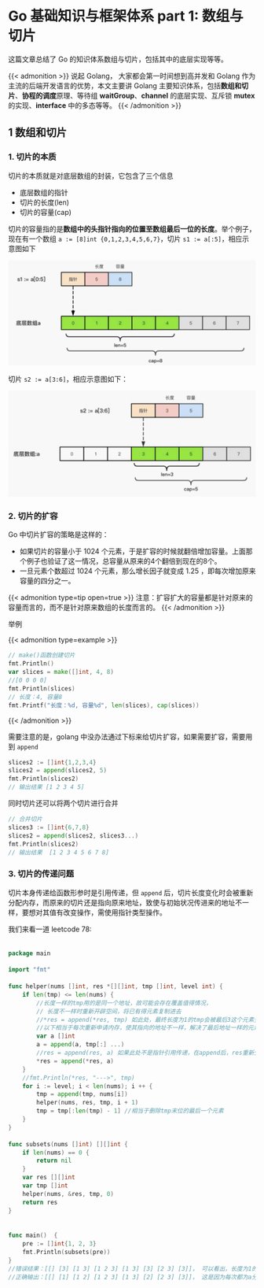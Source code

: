 # Go 基础知识与框架体系 part 1: 数组与切片


这篇文章总结了 Go 的知识体系数组与切片，包括其中的底层实现等等。

<!--more-->

{{< admonition >}}
说起 Golang， 大家都会第一时间想到高并发和 Golang 作为主流的后端开发语言的优势，本文主要讲 Golang 主要知识体系，包括**数组和切片**、**协程的调度**原理、等待组 **waitGroup**、**channel** 的底层实现、互斥锁 **mutex** 的实现、**interface** 中的多态等等。
{{< /admonition >}}

## 1 数组和切片

### 1. 切片的本质

切片的本质就是对底层数组的封装，它包含了三个信息

- 底层数组的指针
- 切片的长度(len)
- 切片的容量(cap)

切片的容量指的是**数组中的头指针指向的位置至数组最后一位的长度**。举个例子，现在有一个数组 `a := [8]int {0,1,2,3,4,5,6,7}`，切片 `s1 := a[:5]`，相应示意图如下

![切片 s1 和底层数组 a](/slice1.png "图1: 切片 s1 和底层数组 a")

切片 `s2 := a[3:6]`，相应示意图如下：

![切片 s2 和底层数组 a](/slice2.png "图2：切片 s2 和底层数组 a")

### 2. 切片的扩容

Go 中切片扩容的策略是这样的：

- 如果切片的容量小于 1024 个元素，于是扩容的时候就翻倍增加容量。上面那个例子也验证了这一情况，总容量从原来的4个翻倍到现在的8个。
- 一旦元素个数超过 1024 个元素，那么增长因子就变成 1.25 ，即每次增加原来容量的四分之一。

{{< admonition type=tip open=true >}}
注意：扩容扩大的容量都是针对原来的容量而言的，而不是针对原来数组的长度而言的。
{{< /admonition >}}

举例

{{< admonition type=example >}}
```go
// make()函数创建切片
fmt.Println()
var slices = make([]int, 4, 8)
//[0 0 0 0]
fmt.Println(slices)
// 长度：4, 容量8
fmt.Printf("长度：%d, 容量%d", len(slices), cap(slices))
```
{{< /admonition >}}

需要注意的是，golang 中没办法通过下标来给切片扩容，如果需要扩容，需要用到 `append`

```go
slices2 := []int{1,2,3,4}
slices2 = append(slices2, 5)
fmt.Println(slices2)
// 输出结果 [1 2 3 4 5]
```

同时切片还可以将两个切片进行合并

```go
// 合并切片
slices3 := []int{6,7,8}
slices2 = append(slices2, slices3...)
fmt.Println(slices2)
// 输出结果  [1 2 3 4 5 6 7 8]
```



### 3. 切片的传递问题

切片本身传递给函数形参时是引用传递，但 `append` 后，切片长度变化时会被重新分配内存，而原来的切片还是指向原来地址，致使与初始状况传进来的地址不一样，要想对其值有改变操作，需使用指针类型操作。

我们来看一道 leetcode 78:

```go

package main

import "fmt"

func helper(nums []int, res *[][]int, tmp []int, level int) {
	if len(tmp) <= len(nums) {
		//长度一样的tmp用的是同一个地址，故可能会存在覆盖值得情况，
		// 长度不一样时重新开辟空间，将已有得元素复制进去
		//*res = append(*res, tmp) 如此处，最终长度为1的tmp会被最后3这个元素全部覆盖
		//以下相当于每次重新申请内存，使其指向的地址不一样，解决了最后地址一样的元素值被覆盖的状态状态
		var a []int
		a = append(a, tmp[:] ...)
		//res = append(res, a) 如果此处不是指针引用传递，在append后，res重新分配内存，与之前传进来的res地址不一样，最终res仍为空值
		*res = append(*res, a)
	}
	//fmt.Println(*res, "--->", tmp)
	for i := level; i < len(nums); i ++ {
		tmp = append(tmp, nums[i])
		helper(nums, res, tmp, i + 1)
		tmp = tmp[:len(tmp) - 1] //相当于删除tmp末位的最后一个元素
	}
}

func subsets(nums []int) [][]int {
	if len(nums) == 0 {
		return nil
	}
	var res [][]int
	var tmp []int
	helper(nums, &res, tmp, 0)
	return res
}


func main()  {
	pre := []int{1, 2, 3}
	fmt.Println(subsets(pre))
}
//错误结果：[[] [3] [1 3] [1 2 3] [1 3] [3] [2 3] [3]]， 可以看出，长度为1的切片都被3覆盖了，这由于它们的地址不一样
//正确输出：[[] [1] [1 2] [1 2 3] [1 3] [2] [2 3] [3]]， 这是因为每次都为a分配内存，其地址都与之前的不一样，故最终的值没有被覆盖
```


